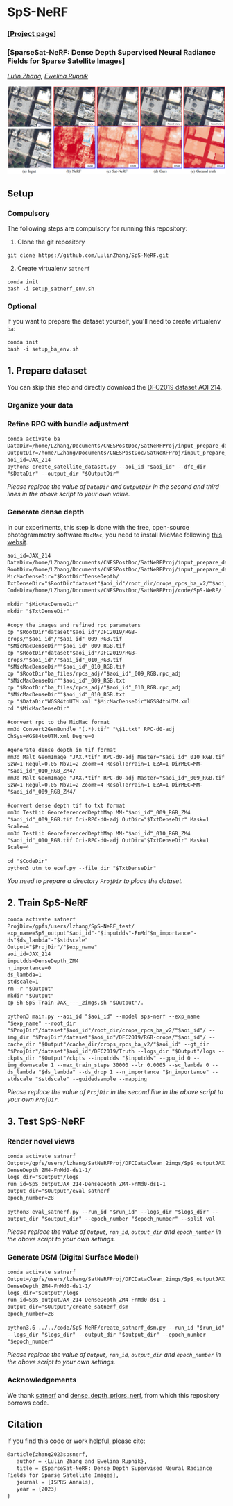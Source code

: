# SpS-NeRF

### [[Project page]](https://erupnik.github.io/SparseSatNerf.html)

### [SparseSat-NeRF: Dense Depth Supervised Neural Radiance Fields for Sparse Satellite Images]
*[Lulin Zhang](https://scholar.google.com/citations?user=tUebgRIAAAAJ&hl=fr&oi=ao),
[Ewelina Rupnik](https://erupnik.github.io/)*

![](documents/teaser.png)


## Setup
### Compulsory
The following steps are compulsory for running this repository:
1. Clone the git repository 
```
git clone https://github.com/LulinZhang/SpS-NeRF.git
```

2. Create virtualenv `satnerf`
```
conda init
bash -i setup_satnerf_env.sh
```

### Optional
If you want to prepare the dataset yourself, you'll need to create virtualenv `ba`:
```
conda init
bash -i setup_ba_env.sh
```

## 1. Prepare dataset
You can skip this step and directly download the [DFC2019 dataset AOI 214](https://drive.google.com/file/d/1LXfkxe_d3WSVgxK5y8q4Si-sUF6Fvv-R/view?usp=sharing).

### Organize your data


### Refine RPC with bundle adjustment
```
conda activate ba
DataDir=/home/LZhang/Documents/CNESPostDoc/SatNeRFProj/input_prepare_data/DFC2019/
OutputDir=/home/LZhang/Documents/CNESPostDoc/SatNeRFProj/input_prepare_data/
aoi_id=JAX_214
python3 create_satellite_dataset.py --aoi_id "$aoi_id" --dfc_dir "$DataDir" --output_dir "$OutputDir" 
```

*Please replace the value of `DataDir` and `OutputDir` in the second and third lines in the above script to your own value.*

### Generate dense depth
In our experiments, this step is done with the free, open-source photogrammetry software `MicMac`, you need to install MicMac following [this websit](https://github.com/micmacIGN/micmac).

```
aoi_id=JAX_214
DataDir=/home/LZhang/Documents/CNESPostDoc/SatNeRFProj/input_prepare_data/DFC2019/
RootDir=/home/LZhang/Documents/CNESPostDoc/SatNeRFProj/input_prepare_data/JAX_214_2_imgs/
MicMacDenseDir="$RootDir"DenseDepth/
TxtDenseDir="$RootDir"dataset"$aoi_id"/root_dir/crops_rpcs_ba_v2/"$aoi_id"/DenseDepth_ZM4/
CodeDir=/home/LZhang/Documents/CNESPostDoc/SatNeRFProj/code/SpS-NeRF/

mkdir "$MicMacDenseDir"
mkdir "$TxtDenseDir"

#copy the images and refined rpc parameters
cp "$RootDir"dataset"$aoi_id"/DFC2019/RGB-crops/"$aoi_id"/"$aoi_id"_009_RGB.tif "$MicMacDenseDir""$aoi_id"_009_RGB.tif
cp "$RootDir"dataset"$aoi_id"/DFC2019/RGB-crops/"$aoi_id"/"$aoi_id"_010_RGB.tif "$MicMacDenseDir""$aoi_id"_010_RGB.tif
cp "$RootDir"ba_files/rpcs_adj/"$aoi_id"_009_RGB.rpc_adj "$MicMacDenseDir""$aoi_id"_009_RGB.txt
cp "$RootDir"ba_files/rpcs_adj/"$aoi_id"_010_RGB.rpc_adj "$MicMacDenseDir""$aoi_id"_010_RGB.txt
cp "$DataDir"WGS84toUTM.xml "$MicMacDenseDir"WGS84toUTM.xml
cd "$MicMacDenseDir"

#convert rpc to the MicMac format
mm3d Convert2GenBundle "(.*).tif" "\$1.txt" RPC-d0-adj ChSys=WGS84toUTM.xml Degre=0

#generate dense depth in tif format
mm3d Malt GeomImage "JAX.*tif" RPC-d0-adj Master="$aoi_id"_010_RGB.tif SzW=1 Regul=0.05 NbVI=2 ZoomF=4 ResolTerrain=1 EZA=1 DirMEC=MM-"$aoi_id"_010_RGB_ZM4/ 
mm3d Malt GeomImage "JAX.*tif" RPC-d0-adj Master="$aoi_id"_009_RGB.tif SzW=1 Regul=0.05 NbVI=2 ZoomF=4 ResolTerrain=1 EZA=1 DirMEC=MM-"$aoi_id"_009_RGB_ZM4/ 

#convert dense depth tif to txt format
mm3d TestLib GeoreferencedDepthMap MM-"$aoi_id"_009_RGB_ZM4 "$aoi_id"_009_RGB.tif Ori-RPC-d0-adj OutDir="$TxtDenseDir" Mask=1 Scale=4
mm3d TestLib GeoreferencedDepthMap MM-"$aoi_id"_010_RGB_ZM4 "$aoi_id"_010_RGB.tif Ori-RPC-d0-adj OutDir="$TxtDenseDir" Mask=1 Scale=4

cd "$CodeDir"
python3 utm_to_ecef.py --file_dir "$TxtDenseDir"
```

*You need to prepare a directory `ProjDir` to place the dataset.*

## 2. Train SpS-NeRF
```
conda activate satnerf
ProjDir=/gpfs/users/lzhang/SpS-NeRF_test/
exp_name=SpS_output"$aoi_id"-"$inputdds"-FnMd"$n_importance"-ds"$ds_lambda"-"$stdscale"
Output="$ProjDir"/"$exp_name"
aoi_id=JAX_214
inputdds=DenseDepth_ZM4
n_importance=0
ds_lambda=1
stdscale=1
rm -r "$Output"
mkdir "$Output"
cp Sh-SpS-Train-JAX_---_2imgs.sh "$Output"/.    

python3 main.py --aoi_id "$aoi_id" --model sps-nerf --exp_name "$exp_name" --root_dir "$ProjDir"/dataset"$aoi_id"/root_dir/crops_rpcs_ba_v2/"$aoi_id"/ --img_dir "$ProjDir"/dataset"$aoi_id"/DFC2019/RGB-crops/"$aoi_id"/ --cache_dir "$Output"/cache_dir/crops_rpcs_ba_v2/"$aoi_id" --gt_dir "$ProjDir"/dataset"$aoi_id"/DFC2019/Truth --logs_dir "$Output"/logs --ckpts_dir "$Output"/ckpts --inputdds "$inputdds" --gpu_id 0 --img_downscale 1 --max_train_steps 30000 --lr 0.0005 --sc_lambda 0 --ds_lambda "$ds_lambda" --ds_drop 1 --n_importance "$n_importance" --stdscale "$stdscale" --guidedsample --mapping    
```

*Please replace the value of `ProjDir` in the second line in the above script to your own `ProjDir`.*

## 3. Test SpS-NeRF
### Render novel views
```
conda activate satnerf
Output=/gpfs/users/lzhang/SatNeRFProj/DFCDataClean_2imgs/SpS_outputJAX_214-DenseDepth_ZM4-FnMd0-ds1-1/
logs_dir="$Output"/logs
run_id=SpS_outputJAX_214-DenseDepth_ZM4-FnMd0-ds1-1
output_dir="$Output"/eval_satnerf
epoch_number=28

python3 eval_satnerf.py --run_id "$run_id" --logs_dir "$logs_dir" --output_dir "$output_dir" --epoch_number "$epoch_number" --split val
```

*Please replace the value of `Output`, `run_id`, `output_dir` and `epoch_number` in the above script to your own settings.*

### Generate DSM (Digital Surface Model)
```
conda activate satnerf
Output=/gpfs/users/lzhang/SatNeRFProj/DFCDataClean_2imgs/SpS_outputJAX_214-DenseDepth_ZM4-FnMd0-ds1-1/
logs_dir="$Output"/logs
run_id=SpS_outputJAX_214-DenseDepth_ZM4-FnMd0-ds1-1
output_dir="$Output"/create_satnerf_dsm
epoch_number=28

python3.6 ../../code/SpS-NeRF/create_satnerf_dsm.py --run_id "$run_id" --logs_dir "$logs_dir" --output_dir "$output_dir" --epoch_number "$epoch_number"
```

*Please replace the value of `Output`, `run_id`, `output_dir` and `epoch_number` in the above script to your own settings.*


### Acknowledgements
We thank [satnerf](https://github.com/centreborelli/satnerf) and [dense_depth_priors_nerf](https://github.com/barbararoessle/dense_depth_priors_nerf), from which this repository borrows code. 

## Citation
If you find this code or work helpful, please cite:
```
@article{zhang2023spsnerf,
   author = {Lulin Zhang and Ewelina Rupnik},
   title = {SparseSat-NeRF: Dense Depth Supervised Neural Radiance Fields for Sparse Satellite Images},
   journal = {ISPRS Annals},
   year = {2023}
}
```

